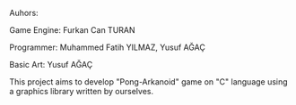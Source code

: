 Auhors:

Game Engine:
Furkan Can TURAN

Programmer:
Muhammed Fatih YILMAZ,
Yusuf AĞAÇ

Basic Art:
Yusuf AĞAÇ

This project aims to develop "Pong-Arkanoid" game on "C" language using a graphics library written by ourselves.
